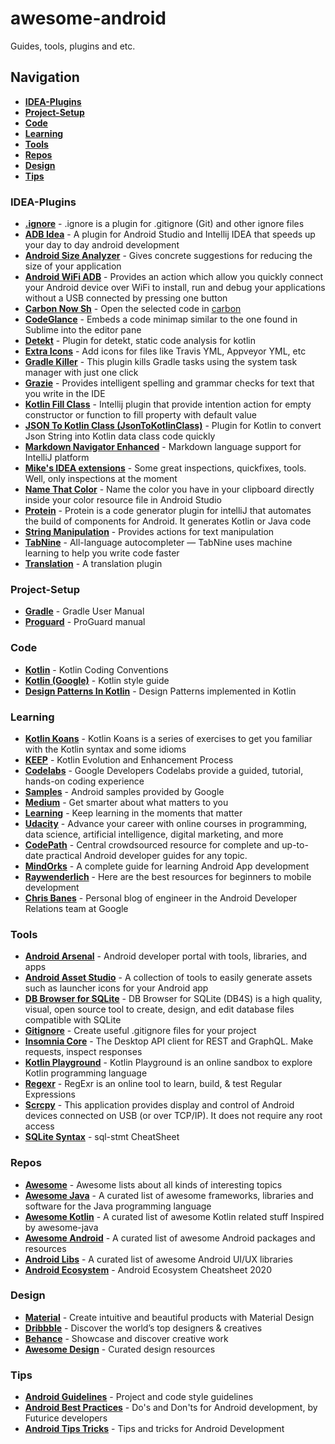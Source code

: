 # awesome-android

Guides, tools, plugins and etc.

## Navigation

* [**IDEA-Plugins**](https://github.com/lndmflngs/awesome-android#idea-plugins)
* [**Project-Setup**](https://github.com/lndmflngs/awesome-android#project-setup)
* [**Code**](https://github.com/lndmflngs/awesome-android#code)
* [**Learning**](https://github.com/lndmflngs/awesome-android#learning)
* [**Tools**](https://github.com/lndmflngs/awesome-android#tools)
* [**Repos**](https://github.com/lndmflngs/awesome-android#repos)
* [**Design**](https://github.com/lndmflngs/awesome-android#design)
* [**Tips**](https://github.com/lndmflngs/awesome-android#tips)

### IDEA-Plugins
- [**.​ignore**](https://plugins.jetbrains.com/plugin/7495--ignore) - .ignore is a plugin for .gitignore (Git) and other ignore files
- [**ADB Idea**](https://plugins.jetbrains.com/plugin/7380-adb-idea) - A plugin for Android Studio and Intellij IDEA that speeds up your day to day android development
- [**Android Size Analyzer**](https://plugins.jetbrains.com/plugin/12563-android-size-analyzer) - Gives concrete suggestions for reducing the size of your application
- [**Android WiFi ADB**](https://plugins.jetbrains.com/plugin/7983-android-wifi-adb) - Provides an action which allow you quickly connect your Android device over WiFi to install, run and debug your applications without a USB connected by pressing one button
- [**Carbon Now Sh**](https://plugins.jetbrains.com/plugin/10469-carbon-now-sh/) - Open the selected code in [carbon](https://carbon.now.sh)
- [**CodeGlance**](https://plugins.jetbrains.com/plugin/7275-codeglance) - Embeds a code minimap similar to the one found in Sublime into the editor pane
- [**Detekt**](https://plugins.jetbrains.com/plugin/10761-detekt) - Plugin for detekt, static code analysis for kotlin
- [**Extra Icons**](https://plugins.jetbrains.com/plugin/11058-extra-icons) - Add icons for files like Travis YML, Appveyor YML, etc
- [**Gradle Killer**](https://plugins.jetbrains.com/plugin/7794-gradle-killer) - This plugin kills Gradle tasks using the system task manager with just one click
- [**Grazie**](https://plugins.jetbrains.com/plugin/12175-grazie) - Provides intelligent spelling and grammar checks for text that you write in the IDE
- [**Kotlin Fill Class​**](https://plugins.jetbrains.com/plugin/10942-kotlin-fill-class) - Intellij plugin that provide intention action for empty constructor or function to fill property with default value
- [**JSON To Kotlin Class ​(JsonToKotlinClass)​**](https://plugins.jetbrains.com/plugin/9960-json-to-kotlin-class-jsontokotlinclass-) - Plugin for Kotlin to convert Json String into Kotlin data class code quickly
- [**Markdown Navigator Enhanced**](https://plugins.jetbrains.com/plugin/7896-markdown-navigator-enhanced) - Markdown language support for IntelliJ platform
- [**Mike's IDEA extensions**](https://plugins.jetbrains.com/plugin/12690-mike-s-idea-extensions) - Some great inspections, quickfixes, tools. Well, only inspections at the moment
- [**Name That Color**](https://plugins.jetbrains.com/plugin/10422-name-that-color) - Name the color you have in your clipboard directly inside your color resource file in Android Studio
- [**Protein**](https://plugins.jetbrains.com/plugin/10206-protein--kotlin-code-generator-for-retrofit2-and-rxjava2-based-on-swagger) - Protein is a code generator plugin for intelliJ that automates the build of components for Android. It generates Kotlin or Java code
- [**String Manipulation**](https://plugins.jetbrains.com/plugin/2162-string-manipulation) - Provides actions for text manipulation
- [**TabNine**](https://plugins.jetbrains.com/plugin/12798-tabnine) - All-language autocompleter — TabNine uses machine learning to help you write code faster
- [**Translation**](https://plugins.jetbrains.com/plugin/8579-translation) - A translation plugin

### Project-Setup
- [**Gradle**](https://docs.gradle.org/current/userguide/userguide.html) - Gradle User Manual
- [**Proguard**](https://www.guardsquare.com/en/products/proguard/manual) - ProGuard manual

### Code
* [**Kotlin**](https://kotlinlang.org/docs/reference/coding-conventions.html) - Kotlin Coding Conventions
* [**Kotlin (Google)**](https://developer.android.com/kotlin/style-guide) - Kotlin style guide
* [**Design Patterns In Kotlin**](https://github.com/dbacinski/Design-Patterns-In-Kotlin) - Design Patterns implemented in Kotlin

### Learning
* [**Kotlin Koans**](https://play.kotlinlang.org/koans/overview) - Kotlin Koans is a series of exercises to get you familiar with the Kotlin syntax and some idioms
* [**KEEP**](https://github.com/Kotlin/KEEP) - Kotlin Evolution and Enhancement Process
* [**Codelabs**](https://codelabs.developers.google.com/?cat=Android) - Google Developers Codelabs provide a guided, tutorial, hands-on coding experience
* [**Samples**](https://developer.android.com/samples/index.html) - Android samples provided by Google
* [**Medium**](https://medium.com) - Get smarter about what matters to you
* [**Learning**](https://www.linkedin.com/learning) - Keep learning in the moments that matter
* [**Udacity**](https://www.udacity.com/courses/all) - Advance your career with online courses in programming, data science, artificial intelligence, digital marketing, and more
* [**CodePath**](https://guides.codepath.com/android) - Central crowdsourced resource for complete and up-to-date practical Android developer guides for any topic.
* [**MindOrks**](https://blog.mindorks.com/blogs/android) - A complete guide for learning Android App development
* [**Raywenderlich**](https://www.raywenderlich.com) -  Here are the best resources for beginners to mobile development
* [**Chris Banes**](https://chris.banes.dev) - Personal blog of engineer in the Android Developer Relations team at Google

### Tools
* [**Android Arsenal**](https://android-arsenal.com) - Android developer portal with tools, libraries, and apps
* [**Android Asset Studio**](https://romannurik.github.io/AndroidAssetStudio) - A collection of tools to easily generate assets such as launcher icons for your Android app
* [**DB Browser for SQLite**](https://sqlitebrowser.org) - DB Browser for SQLite (DB4S) is a high quality, visual, open source tool to create, design, and edit database files compatible with SQLite
* [**Gitignore**](https://www.gitignore.io/) - Create useful .gitignore files for your project
* [**Insomnia Core**](https://insomnia.rest) - The Desktop API client for REST and GraphQL. Make requests, inspect responses
* [**Kotlin Playground**](https://play.kotlinlang.org) - Kotlin Playground is an online sandbox to explore Kotlin
programming language
* [**Regexr**](https://regexr.com) - RegExr is an online tool to learn, build, & test Regular Expressions
* [**Scrcpy**](https://github.com/Genymobile/scrcpy) - This application provides display and control of Android devices connected on USB (or over TCP/IP). It does not require any root access
* [**SQLite Syntax**](https://www.sqlite.org/syntax/sql-stmt.html) - sql-stmt CheatSheet

### Repos
* [**Awesome**](https://github.com/sindresorhus/awesome) - Awesome lists about all kinds of interesting topics
* [**Awesome Java**](https://github.com/akullpp/awesome-java) - A curated list of awesome frameworks, libraries and software for the Java programming language
* [**Awesome Kotlin**](https://github.com/KotlinBy/awesome-kotlin) - A curated list of awesome Kotlin related stuff Inspired by awesome-java
* [**Awesome Android**](https://github.com/JStumpp/awesome-android) - A curated list of awesome Android packages and resources
* [**Android Libs**](https://github.com/XXApple/AndroidLibs) - A curated list of awesome Android UI/UX libraries
* [**Android Ecosystem**](https://github.com/igorwojda/android-ecosystem-cheat-sheet) - Android Ecosystem Cheatsheet 2020

### Design
* [**Material**](https://material.io/design) - Create intuitive and beautiful products with Material Design
* [**Dribbble**](https://dribbble.com/search/android) - Discover the world’s top designers & creatives
* [**Behance**](https://www.behance.net/galleries/Interaction) - Showcase and discover creative work
* [**Awesome Design**](https://github.com/gztchan/awesome-design) - Curated design resources

### Tips
* [**Android Guidelines**](https://github.com/ribot/android-guidelines/blob/master/project_and_code_guidelines.md) - Project and code style guidelines
* [**Android Best Practices**](https://github.com/futurice/android-best-practices) - Do's and Don'ts for Android development, by Futurice developers
* [**Android Tips Tricks**](https://github.com/nisrulz/android-tips-tricks) - Tips and tricks for Android Development

